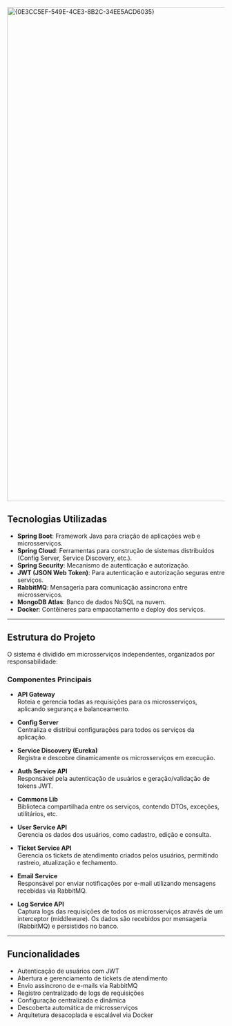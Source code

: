 <img width="2264" height="1145" alt="{0E3CC5EF-549E-4CE3-8B2C-34EE5ACD6035}" src="https://github.com/user-attachments/assets/e2901779-69a3-4de8-a4cd-59323568d757" />


## Tecnologias Utilizadas

- **Spring Boot**: Framework Java para criação de aplicações web e microsserviços.
- **Spring Cloud**: Ferramentas para construção de sistemas distribuídos (Config Server, Service Discovery, etc.).
- **Spring Security**: Mecanismo de autenticação e autorização.
- **JWT (JSON Web Token)**: Para autenticação e autorização seguras entre serviços.
- **RabbitMQ**: Mensageria para comunicação assíncrona entre microsserviços.
- **MongoDB Atlas**: Banco de dados NoSQL na nuvem.
- **Docker**: Contêineres para empacotamento e deploy dos serviços.

---

## Estrutura do Projeto

O sistema é dividido em microsserviços independentes, organizados por responsabilidade:

### Componentes Principais

- **API Gateway**  
  Roteia e gerencia todas as requisições para os microsserviços, aplicando segurança e balanceamento.

- **Config Server**  
  Centraliza e distribui configurações para todos os serviços da aplicação.

- **Service Discovery (Eureka)**  
  Registra e descobre dinamicamente os microsserviços em execução.

- **Auth Service API**  
  Responsável pela autenticação de usuários e geração/validação de tokens JWT.

- **Commons Lib**  
  Biblioteca compartilhada entre os serviços, contendo DTOs, exceções, utilitários, etc.

- **User Service API**  
  Gerencia os dados dos usuários, como cadastro, edição e consulta.

- **Ticket Service API**  
  Gerencia os tickets de atendimento criados pelos usuários, permitindo rastreio, atualização e fechamento.

- **Email Service**  
  Responsável por enviar notificações por e-mail utilizando mensagens recebidas via RabbitMQ.

- **Log Service API**  
  Captura logs das requisições de todos os microsserviços através de um interceptor (middleware). Os dados são recebidos por mensageria (RabbitMQ) e persistidos no banco.

---

## Funcionalidades

-  Autenticação de usuários com JWT
-  Abertura e gerenciamento de tickets de atendimento
-  Envio assíncrono de e-mails via RabbitMQ
-  Registro centralizado de logs de requisições
-  Configuração centralizada e dinâmica
-  Descoberta automática de microsserviços
-  Arquitetura desacoplada e escalável via Docker

